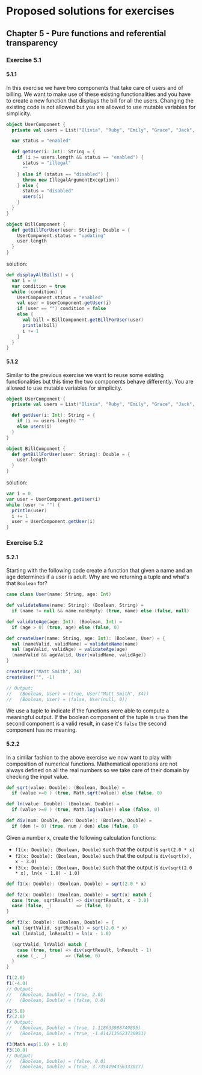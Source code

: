 # Proposed solutions for exercises

## Chapter 5 - Pure functions and referential transparency

### Exercise 5.1

#### 5.1.1

In this exercise we have two components that take care of users and of billing. We want to make use
of these existing functionalities and you have to create a new function that displays the bill for
all the users. Changing the existing code is not allowed but you are allowed to use mutable
variables for simplicity.

```scala
object UserComponent {
  private val users = List("Olivia", "Ruby", "Emily", "Grace", "Jack", "Oliver", "Thomas", "Harry")

  var status = "enabled"

  def getUser(i: Int): String = {
    if (i >= users.length && status == "enabled") {
      status = "illegal"
      ""
    } else if (status == "disabled") {
      throw new IllegalArgumentException()
    } else {
      status = "disabled"
      users(i)
    }
  }
}

object BillComponent {
  def getBillForUser(user: String): Double = {
    UserComponent.status = "updating"
    user.length
  }
}
```

solution:

```scala
def displayAllBills() = {
  var i = 0
  var condition = true
  while (condition) {
    UserComponent.status = "enabled"
    val user = UserComponent.getUser(i)
    if (user == "") condition = false
    else {
      val bill = BillComponent.getBillForUser(user)
      println(bill)
      i += 1
    }
  }
}
```

#### 5.1.2

Similar to the previous exercise we want to reuse some existing functionalities but this time the
two components behave differently. You are allowed to use mutable variables for simplicity.

```scala
object UserComponent {
  private val users = List("Olivia", "Ruby", "Emily", "Grace", "Jack", "Oliver", "Thomas", "Harry")

  def getUser(i: Int): String = {
    if (i >= users.length) ""
    else users(i)
  }
}

object BillComponent {
  def getBillForUser(user: String): Double = {
    user.length
  }
}
```

solution:

```scala
var i = 0
var user = UserComponent.getUser(i)
while (user != "") {
  println(user)
  i += 1
  user = UserComponent.getUser(i)
}
```

### Exercise 5.2

#### 5.2.1

Starting with the following code create a function that given a name and an age determines if a user
is adult. Why are we returning a tuple and what's that `Boolean` for?

```scala
case class User(name: String, age: Int)

def validateName(name: String): (Boolean, String) =
  if (name != null && name.nonEmpty) (true, name) else (false, null)

def validateAge(age: Int): (Boolean, Int) =
  if (age > 0) (true, age) else (false, 0)

def createUser(name: String, age: Int): (Boolean, User) = {
  val (nameValid, validName) = validateName(name)
  val (ageValid, validAge) = validateAge(age)
  (nameValid && ageValid, User(validName, validAge))
}

createUser("Matt Smith", 34)
createUser("", -1)

// Output:
//   (Boolean, User) = (true, User("Matt Smith", 34))
//   (Boolean, User) = (false, User(null, 0))
```

We use a tuple to indicate if the functions were able to compute a meaningful output. If the boolean
component of the tuple is `true` then the second component is a valid result, in case it's `false`
the second component has no meaning.

#### 5.2.2

In a similar fashion to the above exercise we now want to play with composition of numerical
functions. Mathematical operations are not always defined on all the real numbers so we take care of
their domain by checking the input value.

```scala
def sqrt(value: Double): (Boolean, Double) =
  if (value >=0 ) (true, Math.sqrt(value)) else (false, 0)

def ln(value: Double): (Boolean, Double) =
  if (value >=0 ) (true, Math.log(value)) else (false, 0)

def div(num: Double, den: Double): (Boolean, Double) =
  if (den != 0) (true, num / den) else (false, 0)
```

Given a number x, create the following calculation functions:

* `f1(x: Double): (Boolean, Double)` such that the output is `sqrt(2.0 * x)`
* `f2(x: Double): (Boolean, Double)` such that the output is `div(sqrt(x), x - 3.0)`
* `f3(x: Double): (Boolean, Double)` such that the output is `div(sqrt(2.0 * x), ln(x - 1.0) - 1.0)`

```scala
def f1(x: Double): (Boolean, Double) = sqrt(2.0 * x)

def f2(x: Double): (Boolean, Double) = sqrt(x) match {
  case (true, sqrtResult) => div(sqrtResult, x - 3.0)
  case (false, _)         => (false, 0)
}

def f3(x: Double): (Boolean, Double) = {
  val (sqrtValid, sqrtResult) = sqrt(2.0 * x)
  val (lnValid, lnResult) = ln(x - 1.0)

  (sqrtValid, lnValid) match {
    case (true, true) => div(sqrtResult, lnResult - 1)
    case (_, _)       => (false, 0)
  }
}

f1(2.0)
f1(-4.0)
// Output:
//   (Boolean, Double) = (true, 2.0)
//   (Boolean, Double) = (false, 0.0)

f2(5.0)
f2(2.0)
// Output:
//   (Boolean, Double) = (true, 1.118033988749895)
//   (Boolean, Double) = (true, -1.4142135623730951)

f3(Math.exp(1.0) + 1.0)
f3(10.0)
// Output:
//   (Boolean, Double) = (false, 0.0)
//   (Boolean, Double) = (true, 3.7354194356333017)
```
